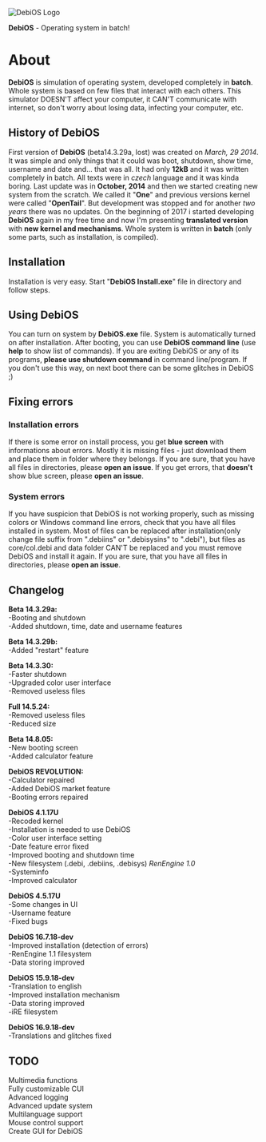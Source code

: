 ![DebiOS Logo](http://downloadings.sweb.cz/debioaslogo.png)

**DebiOS** - Operating system in batch!


# About
**DebiOS** is simulation of operating system, developed completely in **batch**. Whole system is based on few files that interact with each others. This simulator DOESN'T affect your computer, it CAN'T communicate with internet, so don't worry about losing data, infecting your computer, etc.

## History of DebiOS  
First version of **DebiOS** (beta14.3.29a, lost) was created on *March, 29 2014*. It was simple and only things that it could was boot, shutdown, show time, username and date and... that was all. It had only **12kB** and it was written completely in batch. All texts were in *czech* language and it was kinda boring. Last update was in **October, 2014** and then we started creating new system from the scratch. We called it "**One**" and previous versions kernel were called "**OpenTail**". But development was stopped and for another
*two years* there was no updates. On the beginning of 2017 i started developing **DebiOS** again in my free time and now I'm presenting
**translated version** with **new kernel and mechanisms**. Whole system is written in **batch** (only some parts, such as installation, is compiled).

## Installation

Installation is very easy. Start "**DebiOS Install.exe**" file in directory and follow steps.

## Using DebiOS

You can turn on system by **DebiOS.exe** file. System is automatically turned on after installation. After booting, you can use **DebiOS command line** (use **help** to show list of commands). If you are exiting DebiOS or any of its programs, **please use shutdown command** in command line/program. If you don't use this way, on next boot there can be some glitches in DebiOS ;)

## Fixing errors

### Installation errors  
If there is some error on install process, you get **blue screen** with informations about errors. Mostly it is missing files - just download them and place them in folder where they belongs. If you are sure, that you have all files in directories, please **open an issue**. If you get errors, that **doesn't** show blue screen, please **open an issue**.

### System errors  
If you have suspicion that DebiOS is not working properly, such as missing colors or Windows command line errors, check that you have all files installed in system. Most of files can be replaced after installation(only change file suffix from ".debiins" or ".debisysins" to ".debi"), but files as core/col.debi and data folder CAN'T be replaced and you must remove DebiOS and install it again. If you are sure, that you have all files in directories, please **open an issue**.

## Changelog  

**Beta 14.3.29a:**   
-Booting and shutdown  
-Added shutdown, time, date and username features  

**Beta 14.3.29b:**   
-Added "restart" feature   

**Beta 14.3.30:**   
-Faster shutdown  
-Upgraded color user interface  
-Removed useless files  

**Full 14.5.24:**  
-Removed useless files  
-Reduced size  

**Beta 14.8.05:**  
-New booting screen  
-Added calculator feature  

**DebiOS REVOLUTION:**  
-Calculator repaired  
-Added DebiOS market feature  
-Booting errors repaired  

**DebiOS 4.1.17U**  
-Recoded kernel  
-Installation is needed to use DebiOS  
-Color user interface setting  
-Date feature error fixed  
-Improved booting and shutdown time  
-New filesystem (.debi, .debiins, .debisys) *RenEngine 1.0*  
-Systeminfo  
-Improved calculator  

**DebiOS 4.5.17U**  
-Some changes in UI  
-Username feature  
-Fixed bugs  

**DebiOS 16.7.18-dev**  
-Improved installation (detection of errors)  
-RenEngine 1.1 filesystem  
-Data storing improved  

**DebiOS 15.9.18-dev**  
-Translation to english  
-Improved installation mechanism  
-Data storing improved  
-iRE filesystem  

**DebiOS 16.9.18-dev**  
-Translations and glitches fixed  

## TODO  
  
Multimedia functions  
Fully customizable CUI  
Advanced logging  
Advanced update system  
Multilanguage support  
Mouse control support  
Create GUI for DebiOS  
